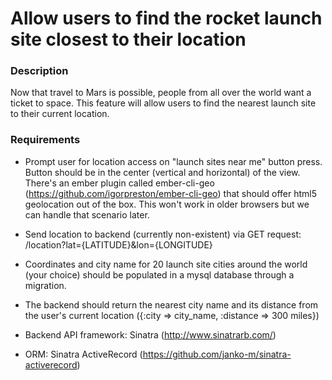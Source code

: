# Allow users to find the rocket launch site closest to their location

### Description
Now that travel to Mars is possible, people from all over the world want a ticket to space.  This feature will allow users to find the nearest launch site to their current location.

### Requirements

- Prompt user for location access on "launch sites near me" button press.  Button should be in the center (vertical and horizontal) of the view. There's an ember plugin called ember-cli-geo (https://github.com/igorpreston/ember-cli-geo) that should offer html5 geolocation out of the box.  This won't work in older browsers but we can handle that scenario later.

- Send location to backend (currently non-existent) via GET request: /location?lat={LATITUDE}&lon={LONGITUDE}

- Coordinates and city name for 20 launch site cities around the world (your choice) should be populated in a mysql database through a migration.

- The backend should return the nearest city name and its distance from the user's current location ({:city => city_name, :distance => 300 miles})

- Backend API framework: Sinatra (http://www.sinatrarb.com/)

- ORM: Sinatra ActiveRecord (https://github.com/janko-m/sinatra-activerecord)

